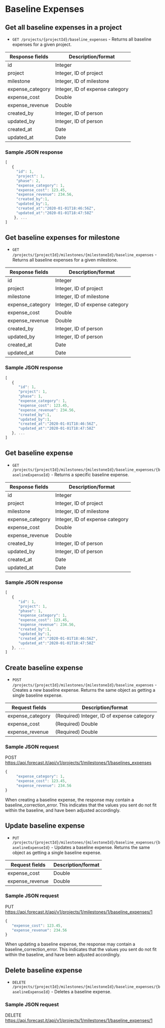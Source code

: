 # Baseline Expenses

## Get all baseline expenses in a project

- `GET /projects/{projectId}/baseline_expenses` - Returns all baseline expenses for a given project.

| Response fields         | Description/format                         |
| ----------------------- | ------------------------------------------ |
| id                      | Integer                                    |
| project                 | Integer, ID of project                     |
| milestone               | Integer, ID of milestone                   |
| expense_category        | Integer, ID of expense category            |
| expense_cost            | Double                                     |
| expense_revenue         | Double                                     |
| created_by              | Integer, ID of person                      |
| updated_by              | Integer, ID of person                      |
| created_at              | Date                                       |
| updated_at              | Date                                       |

### Sample JSON response

```javascript
[
   {
     "id": 1,
     "project": 1,
     "phase": 2,
     "expense_category": 1,
     "expense_cost": 123.45,
     "expense_revenue": 234.56,
     "created_by":1,
     "updated_by":1,
     "created_at":"2020-01-01T18:46:56Z",
     "updated_at":"2020-01-01T18:47:58Z"
    }, ...
]
```

## Get baseline expenses for milestone

- `GET /projects/{projectId}/milestones/{milestoneId}/baseline_expenses` - Returns all baseline expenses for a given milestone.

| Response fields         | Description/format                         |
| ----------------------- | ------------------------------------------ |
| id                      | Integer                                    |
| project                 | Integer, ID of project                     |
| milestone               | Integer, ID of milestone                   |
| expense_category        | Integer, ID of expense category            |
| expense_cost            | Double                                     |
| expense_revenue         | Double                                     |
| created_by              | Integer, ID of person                      |
| updated_by              | Integer, ID of person                      |
| created_at              | Date                                       |
| updated_at              | Date                                       |

### Sample JSON response

```javascript
[
   {
      "id": 1,
      "project": 1,
      "phase": 1,
      "expense_category": 1,
      "expense_cost": 123.45,
      "expense_revenue": 234.56,
      "created_by":1,
      "updated_by":1,
      "created_at":"2020-01-01T18:46:56Z",
      "updated_at":"2020-01-01T18:47:58Z"
   }, ...
]
```

## Get baseline expense

- `GET /projects/{projectId}/milestones/{milestoneId}/baseline_expenses/{baselineExpenseId}` - Returns a specific baseline expense.

| Response fields         | Description/format                         |
| ----------------------- | ------------------------------------------ |
| id                      | Integer                                    |
| project                 | Integer, ID of project                     |
| milestone               | Integer, ID of milestone                   |
| expense_category        | Integer, ID of expense category            |
| expense_cost            | Double                                     |
| expense_revenue         | Double                                     |
| created_by              | Integer, ID of person                      |
| updated_by              | Integer, ID of person                      |
| created_at              | Date                                       |
| updated_at              | Date                                       |

### Sample JSON response

```javascript
[
   {
      "id": 1,
      "project": 1,
      "phase": 1,
      "expense_category": 1,
      "expense_cost": 123.45,
      "expense_revenue": 234.56,
      "created_by":1,
      "updated_by":1,
      "created_at":"2020-01-01T18:46:56Z",
      "updated_at":"2020-01-01T18:47:58Z"
   }, ...
]
```

## Create baseline expense

-  `POST /projects/{projectId}/milestones/{milestoneId}/baseline_expenses` - Creates a new baseline expense. Returns the same object as getting a single baseline expense.

| Request fields          | Description/format                                    |
| ----------------------- | ----------------------------------------------------- |
| expense_category        | (Required) Integer, ID of expense category            |
| expense_cost            | (Required) Double                                     |
| expense_revenue         | (Required) Double                                     |

### Sample JSON request

POST https://api.forecast.it/api/v1/projects/1/milestones/1/baselines_expenses

```javascript
{
     "expense_category": 1,
     "expense_cost": 123.45,
     "expense_revenue": 234.56
}
```

When creating a baseline expense, the response may contain a baseline_correction_error. 
This indicates that the values you sent do not fit within the baseline, and have been adjusted accordingly.

## Update baseline expense

-  `PUT /projects/{projectId}/milestones/{milestoneId}/baseline_expenses/{baselineExpenseId}` - Updates a baseline expense. Returns the same object as getting a single baseline expense.

| Request fields   | Description/format                         |
| ---------------- | ------------------------------------------ |
| expense_cost     | Double                                     |
| expense_revenue  | Double                                     |

### Sample JSON request

PUT https://api.forecast.it/api/v1/projects/1/milestones/1/baseline_expenses/1

```javascript
{
   "expense_cost": 123.45,
   "expense_revenue": 234.56
}
```

When updating a baseline expense, the response may contain a baseline_correction_error. 
This indicates that the values you sent do not fit within the baseline, and have been adjusted accordingly.

## Delete baseline expense

-  `DELETE /projects/{projectId}/milestones/{milestoneId}/baseline_expenses/{baselineExpenseId}` - Deletes a baseline expense.

### Sample JSON request

DELETE https://api.forecast.it/api/v1/projects/1/milestones/1/baseline_expenses/1